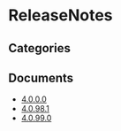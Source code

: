 # ReleaseNotes

## Categories


## Documents
- [4.0.0.0](4.0.0.0.md)
- [4.0.98.1](4.0.98.1.md)
- [4.0.99.0](4.0.99.0.md)
